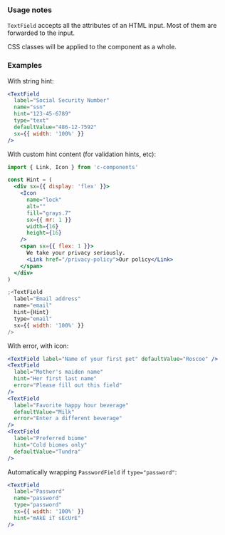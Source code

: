 ### Usage notes

`TextField` accepts all the attributes of an HTML input. Most of them are forwarded to the input.

CSS classes will be applied to the component as a whole.

### Examples

With string hint:

```jsx
<TextField
  label="Social Security Number"
  name="ssn"
  hint="123-45-6789"
  type="text"
  defaultValue="486-12-7592"
  sx={{ width: '100%' }}
/>
```

With custom hint content (for validation hints, etc):

```jsx
import { Link, Icon } from 'c-components'

const Hint = (
  <div sx={{ display: 'flex' }}>
    <Icon
      name="lock"
      alt=""
      fill="grays.7"
      sx={{ mr: 1 }}
      width={16}
      height={16}
    />
    <span sx={{ flex: 1 }}>
      We take your privacy seriously.
      <Link href="/privacy-policy">Our policy</Link>
    </span>
  </div>
)

;<TextField
  label="Email address"
  name="email"
  hint={Hint}
  type="email"
  sx={{ width: '100%' }}
/>
```

With error, with icon:

```jsx
<TextField label="Name of your first pet" defaultValue="Roscoe" />
<TextField
  label="Mother's maiden name"
  hint="Her first last name"
  error="Please fill out this field"
/>
<TextField
  label="Favorite happy hour beverage"
  defaultValue="Milk"
  error="Enter a different beverage"
/>
<TextField
  label="Preferred biome"
  hint="Cold biomes only"
  defaultValue="Tundra"
/>
```

Automatically wrapping `PasswordField` if `type="password"`:

```jsx
<TextField
  label="Password"
  name="password"
  type="password"
  sx={{ width: '100%' }}
  hint="mAkE iT sEcUrE"
/>
```
